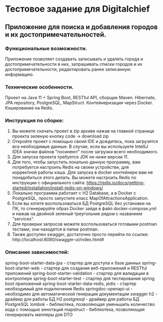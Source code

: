 # **Тестовое задание для Digitalchief**

## Приложение для поиска и добавления городов и их достопримечательностей.

### **Функциональные возможности.**

Приложение позволяет создавать записывать и удалять города и достопримечательности в них,
запрашивать списки городов и их достопримечательности, редактировать ранее записанную информацию.

### **Технические особенности.**

Проект на Java 11 + Spring Boot, RESTful API, сборщик Maven. Hibernate,
JPA repository, PostgreSQL, MapStruct. Контейнеризация через Docker. Кэширование на Redis.

### **Инструкция по сборке:**

1) Вы можете скачать проект в zip архиве нажав на главной странице проекта зеленую кнопку code -> download zip
2) Откройте проект с помощью своей IDE и дождитесь, пока загрузятся все необходимые данные. В случае,
   если вы используете IntelliJ IDEA значки файлов "посинеют" после загрузки всего необходимого.
3) Для запуска проекта требуется JDK не ниже версии 11.
4) Для того, чтобы запустить локально данную программу, вам потребуется настроить Redis на своем устройстве, для  
корректной работы кэша. Для запуска в docker контейнере вам не понадобиться этого делать. Вы можете настроить Redis по 
инструкции с официального сайта: https://redis.io/docs/getting-started/installation/install-redis-on-windows/
5) Локально программа работает с H2 Database, а в Docker с PostgreSQL, просто запустите класс
   MapOfAttractionsApplication.
6) Если вы хотите воспользоваться БД PostgreSQL без установки на ПК, то сгенерируйте образ Docker зайдя в файл
   docker-compose.yml и нажав на двойной зеленый треугольник рядом с названием "services".
7) Для проверки запросов можете воспользоваться готовыми postman тестами, они находятся в папке postman.
8) Также доступен swagger, достаточно просто перейти по ссылке: http://localhost:8080/swagger-ui/index.html#

### **Описание зависимостей:**

spring-boot-starter-data-jpa - стартер для доступа к базе данных
spring-boot-starter-web - стартер для создания веб-приложений и RESTful приложений
spring-boot-starter-validation - стартер для валидации в контроллере
spring-boot-starter-test - стартер для тестирования spring boot приложений
spring-boot-starter-data-redis, jedis - стартер необходимый для подключения Redis
springdoc-openapi-ui - необходимо для автоматической генерации документации swagger
h2 - драйвер для работы БД H2
postgresql - драйвер для работы БД PostgreSQL
lombok - библиотека, позволяющая уменьшить количество кода с помощью аннотаций
mapstruct - библиотека, позволяющая генерировать мапперы для DTO
